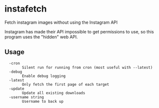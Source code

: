 # instafetch
Fetch instagram images without using the Instagram API

Instagram has made their API impossible to get permissions to use, so this program uses the "hidden" web API.

## Usage

```
  -cron
        Silent run for running from cron (most useful with --latest)
  -debug
        Enable debug logging
  -latest
        Only fetch the first page of each target
  -update
        Update all existing downloads
  -username string
        Username to back up
```
